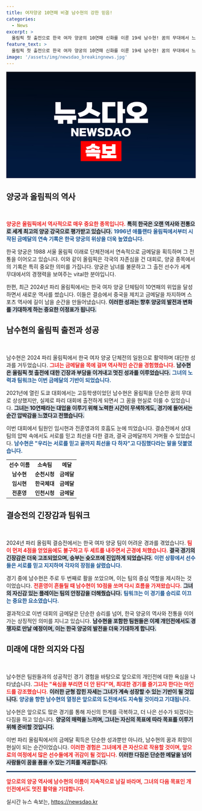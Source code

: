 ```yaml
---
title: 여자양궁 10연패 비결 남수현의 강한 믿음!
categories:
  - News
excerpt: >
  올림픽 첫 출전으로 한국 여자 양궁의 10연패 신화를 이룬 19세 남수현! 꿈의 무대에서 느낀 벅찬 감정과 팀워크의 힘을 이야기하다. 금메달의 무게를 느끼며 개인전 도전도 수긍한 그의 미래가 기대된다.
feature_text: >
  올림픽 첫 출전으로 한국 여자 양궁의 10연패 신화를 이룬 19세 남수현! 꿈의 무대에서 느낀 벅찬 감정과 팀워크의 힘을 이야기하다. 금메달의 무게를 느끼며 개인전 도전도 수긍한 그의 미래가 기대된다.
image: '/assets/img/newsdao_breakingnews.jpg'
---
```


<p><img src="/assets/img/newsdao_breakingnews.jpg" alt="ranknews 속보" /></p>

<h2 data-ke-size="size26">양궁과 올림픽의 역사</h2>

<p data-ke-size="size16">&nbsp;</p>

<p><b><span style="color: #ee2323;">양궁은 올림픽에서 역사적으로 매우 중요한 종목입니다.</span></b> <b><span style="background-color: #21538527;">특히 한국은 오랜 역사와 전통으로 세계 최고의 양궁 강국으로 평가받고 있습니다.</span></b> <b><span style="color: #1a5490;">1996년 애틀랜타 올림픽에서부터 시작된 금메달의 연속 기록은 한국 양궁의 위상을 더욱 높였습니다.</span></b> </p>

<p>한국 양궁은 1988 서울 올림픽 이래로 단체전에서 연속적으로 금메달을 획득하며 그 전통을 이어오고 있습니다. 이와 같이 올림픽은 각국의 자존심을 건 대회로, 양궁 종목에서의 기록은 특히 중요한 의미를 가집니다. 양궁은 남녀를 불문하고 그 출전 선수가 세계 무대에서의 경쟁력을 보여주는 vital한 분야입니다. </p>

<p>한편, 최근 2024년 파리 올림픽에서는 한국 여자 양궁 단체팀이 10연패의 위업을 달성하면서 새로운 역사를 썼습니다. 이들은 결승에서 중국을 제치고 금메달을 차지하며 스포츠 역사에 길이 남을 순간을 만들어냈습니다. <b><span style="background-color: #21538527;">이러한 성과는 향후 양궁의 발전과 변화를 기대하게 하는 중요한 이정표가 됩니다.</span></b> </p>

<h2 data-ke-size="size26">남수현의 올림픽 출전과 성공</h2>

<p data-ke-size="size16">&nbsp;</p>

<p>남수현은 2024 파리 올림픽에서 한국 여자 양궁 단체전의 일원으로 활약하며 대단한 성과를 거두었습니다. <b><span style="color: #ee2323;">그녀는 금메달을 목에 걸며 역사적인 순간을 경험했습니다.</span></b> <b><span style="background-color: #21538527;">남수현은 올림픽 첫 출전에 대한 긴장과 부담을 이겨내고 멋진 성과를 이루었습니다.</span></b> <b><span style="color: #1a5490;">그녀의 노력과 팀워크는 이번 금메달의 기반이 되었습니다.</span></b> </p>

<p>2021년에 열린 도쿄 대회에서는 고등학생이었던 남수현은 올림픽을 단순한 꿈의 무대로 상상했지만, 실제로 파리 대회에 출전하게 되면서 그 꿈을 현실로 이룰 수 있었습니다. <b><span style="background-color: #21538527;">그녀는 10연패라는 대업을 이루기 위해 노력한 시간이 무색하게도, 경기에 들어서는 순간 압박감을 느꼈다고 전했습니다.</span></b> </p>

<p>이번 대회에서 팀원인 임시현과 전훈영과의 호흡도 눈에 띄었습니다. 결승전에서 상대 팀의 압박 속에서도 서로를 믿고 최선을 다한 결과, 결국 금메달까지 거머쥘 수 있었습니다. <b><span style="color: #1a5490;">남수현은 "우리는 서로를 믿고 끝까지 최선을 다 하자"고 다짐했다라는 말을 덧붙였습니다.</span></b> </p>

<table style="width:100%; border-collapse: collapse;">
  <tbody>
    <tr>
      <td style="text-align: center; height: 17px;"><b>선수 이름</b></td>
      <td style="text-align: center; height: 17px;"><b>소속팀</b></td>
      <td style="text-align: center; height: 17px;"><b>메달</b></td>
    </tr>
    <tr>
      <td style="text-align: center; height: 17px;"><b>남수현</b></td>
      <td style="text-align: center; height: 17px;"><b>순천시청</b></td>
      <td style="text-align: center; height: 17px;"><b>금메달</b></td>
    </tr>
    <tr>
      <td style="text-align: center; height: 17px;"><b>임시현</b></td>
      <td style="text-align: center; height: 17px;"><b>한국체대</b></td>
      <td style="text-align: center; height: 17px;"><b>금메달</b></td>
    </tr>
    <tr>
      <td style="text-align: center; height: 17px;"><b>전훈영</b></td>
      <td style="text-align: center; height: 17px;"><b>인천시청</b></td>
      <td style="text-align: center; height: 17px;"><b>금메달</b></td>
    </tr>
  </tbody>
</table>

<h2 data-ke-size="size26">결승전의 긴장감과 팀워크</h2>

<p data-ke-size="size16">&nbsp;</p>

<p>2024년 파리 올림픽 결승전에서는 한국 여자 양궁 팀이 어려운 경과를 겪었습니다. <b><span style="color: #ee2323;">팀이 먼저 4점을 얻었음에도 불구하고 두 세트를 내주면서 곤경에 처했습니다.</span></b> <b><span style="background-color: #21538527;">결국 경기의 긴장감은 더욱 고조되었으며, 승부는 슛오프에 진입하게 되었습니다.</span></b> <b><span style="color: #1a5490;">이런 상황에서 선수들은 서로를 믿고 지지하며 각자의 장점을 살렸습니다.</span></b> </p>

<p>경기 중에 남수현은 주로 두 번째로 활을 쏘았으며, 이는 팀의 중심 역할을 제시하는 것이었습니다. <b><span style="color: #ee2323;">전훈영이 흔들릴 때 남수현이 10점을 쏘며 다시 흐름을 가져왔습니다.</span></b> <b><span style="background-color: #21538527;">그녀의 자신감 있는 플레이는 팀의 안정감을 더해줬습니다.</span></b> <b><span style="color: #1a5490;">팀워크는 이 경기를 승리로 이끄는 중요한 요소였습니다.</span></b></p>

<p>결과적으로 이번 대회의 금메달은 단순한 승리를 넘어, 한국 양궁의 역사와 전통을 이어가는 상징적인 의미를 지니고 있습니다. <b><span style="background-color: #21538527;">남수현을 포함한 팀원들은 이제 개인전에서도 경쟁자로 만날 예정이며, 이는 한국 양궁의 발전을 더욱 기대하게 합니다.</span></b> </p>

<h2 data-ke-size="size26">미래에 대한 의지와 다짐</h2>

<p data-ke-size="size16">&nbsp;</p>

<p>남수현은 팀원들과의 성공적인 경기 경험을 바탕으로 앞으로의 개인전에 대한 욕심을 나타냈습니다. <b><span style="color: #ee2323;">그녀는 "욕심을 부리면 더 안 된다"며, 최대한 경기를 즐기고자 한다는 마인드를 강조했습니다.</span></b> <b><span style="background-color: #21538527;">이러한 균형 잡힌 자세는 그녀가 계속 성장할 수 있는 기반이 될 것입니다.</span></b> <b><span style="color: #1a5490;">양궁을 향한 남수현의 열정은 앞으로의 도전에서도 지속될 것이라고 기대됩니다.</span></b></p>

<p>남수현은 앞으로도 많은 경기를 통해 자신의 한계를 극복하고, 더 나은 선수가 되겠다는 다짐을 하고 있습니다. <b><span style="background-color: #21538527;">양궁의 매력을 느끼며, 그녀는 자신의 목표에 따라 목표를 이루기 위해 준비할 것입니다.</span></b> </p>

<p>이번 파리 올림픽에서의 금메달 획득은 단순한 성과뿐만 아니라, 남수현의 꿈과 희망이 현실이 되는 순간이었습니다. <b><span style="color: #ee2323;">이러한 경험은 그녀에게 큰 자산으로 작용할 것이며, 앞으로의 여정에서 많은 선수들에게 귀감이 될 것입니다.</span></b> <b><span style="background-color: #21538527;">이러한 다짐은 단순한 메달을 넘어 사람들이 꿈을 품을 수 있는 기회를 제공합니다.</span></b> </p>

<hr style="border: 1px solid #1a5490;">

<p><b><span style="color: #ee2323;">앞으로의 양궁 역사에 남수현의 이름이 지속적으로 남길 바라며, 그녀의 다음 목표인 개인전에서도 멋진 활약을 기대합니다.</span></b> </p>
실시간 뉴스 속보는, <a href="https://newsdao.kr" rel="dofollow">https://newsdao.kr</a>


